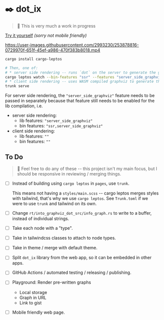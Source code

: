 # ✒️ dot_ix

> 🚧 This is very much a work in progress

[Try it yourself](https://azriel.im/dot_ix/) *(sorry not mobile friendly)*

https://user-images.githubusercontent.com/2993230/253878816-0729970f-651f-45ef-a986-470f383b8018.mp4


```bash
cargo install cargo-leptos

# Then, one of:
# * server side rendering -- runs `dot` on the server to generate the graph.
cargo leptos watch --bin-features "ssr" --features "server_side_graphviz" -v
# * client side rendering -- uses WASM compiled graphviz to generate the graph.
trunk serve
```

For server side rendering, the `"server_side_graphviz"` feature needs to be passed in separately because that feature still needs to be enabled for the lib compilation, i.e.

* server side rendering:
    - lib features: `"server_side_graphviz"`
    - bin features: `"ssr,server_side_graphviz"`
* client side rendering:
    - lib features: `""`
    - bin features: `""`


## To Do

> 🦜 Feel free to do any of these -- this project isn't my main focus, but I should be responsive in reviewing / merging things.

* [ ] Instead of building using `cargo leptos` in `pages`, use `trunk`.

    This means not having a `styles/main.scss` -- cargo leptos merges styles with tailwind, that's why we use `cargo leptos`. See `Trunk.toml` if we were to use `trunk` and tailwind on its own.

* [ ] Change `rt/into_graphviz_dot_src/info_graph.rs` to write to a buffer, instead of individual strings.
* [ ] Take each node with a "type".
* [ ] Take in tailwindcss classes to attach to node types.
* [ ] Take in theme / merge with default theme.
* [ ] Split `dot_ix` library from the web app, so it can be embedded in other apps.
* [ ] GitHub Actions / automated testing / releasing / publishing.
* [ ] Playground: Render pre-written graphs
    - Local storage
    - Graph in URL
    - Link to gist
* [ ] Mobile friendly web page.
